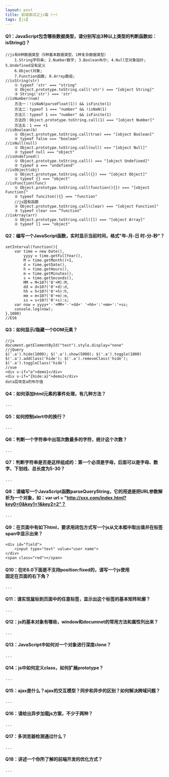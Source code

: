 ```yaml
---
layout: post
title: 前端面试之js篇（一）
tags: [js]
---
```


#### Q1：JavaScript包含哪些数据类型，请分别写出3种以上类型的判断函数如：isString()？
	//js有6种数据类型（5种基本数据类型、1种复杂数据类型）
		1.String字符串; 2.Number数字; 3.Boolean布尔; 4.Null空对象指针; 5.Undefined没有定义
		6.Object对象; 
		7.Function函数; 8.Array数组;
	//isString(str)
		① typeof 'str' === "string"
		② Object.prototype.toString.call('str') === "[object String]"
		③ String('str') === 'str'
	//isNumber(num)
		方法一：!isNaN(parseFloat(1)) && isFinite(1)
		方法二：typeof 1 === "number" && !isNaN(1)
		方法三：typeof 1 === "number" && isFinite(1)
		方法四：Object.prototype.toString.call(1) === "[object Number]"
		方法五：1 === +1
	//isBoolean(b)
		① Object.prototype.toString.call(true) === "[object Boolean]"
		② typeof false === "boolean"
	//isNull(null)
		① Object.prototype.toString.call(null) === "[object Null]"
		② typeof null === "object"
	//isUndefined()
		① Object.prototype.toString.call() === "[object Undefined]"
		② typeof a === "undefiend"
	//isObject(obj)
		① Object.prototype.toString.call({}) === "[object Object]"
		② typeof {} === "object"
	//isFunction(func)
	 	① Object.prototype.toString.call(function(){}) === "[object Function]"
	 	② typeof funciton(){} === "function"
	 	//js固有函数
	 	③ Object.prototype.toString.call(clear) === "[object Function]"
	 	③ typeof clear === ”function“
	//isArray(arr)
		① Object.prototype.toString.call([]) === "[object Array]"
		② typeof [] === "object"

#### Q2：编写一个JavaScript函数，实时显示当前时间，格式"年-月-日 时-分-秒"？
	setInterval(function(){
		var time = new Date(),
			yyyy = time.getFullYear(),
			M = time.getMonth()+1,
			d = time.getDate(),
			h = time.getHours(),
			m = time.getMinutes(),
			s = time.getSeconds(),
			MM = M<10?('0'+M):M,
			dd = d<10?('0'+d):d,
			hh = h<10?('0'+h):h,
			mm = m<10?('0'+m):m,
			ss = s<10?('0'+s):s;
		var now = yyyy+'-'+MM+'-'+dd+' '+hh+':'+mm+':'+ss;
		console.log(now);
	},1000)
	//ES6

#### Q3：如何显示/隐藏一个DOM元素？
	//js
	document.getElementById("text").style.display="none"
	//jQuery
	$('.a').hide(1000); $('.a').show(5000); $('.a').toggle(1000)
	$('.a').addClass('hide'); $('.a').removeClass('hide'); $('.a').toggleClass('hide')
	//vue
	<div v-if="a">demo1</div>
	<div v-if="{hide:a}">demo2</div>
	data层改变a的布尔值

#### Q4：如何添加html元素的事件处理，有几种方法？
	...

#### Q5：如何控制alert中的换行？
	...

#### Q6：判断一个字符串中出现次数最多的字符，统计这个次数？
	...

#### Q7：判断字符串是否是这样组成的：第一个必须是字母，后面可以是字母、数字、下划线、总长度为5-30？
	...

#### Q8：请编写一个JavaScript函数parseQueryString，它的用途是把URL参数解析为一个对象，如：var url = "http://xxx.com/index.html?key0=0&key1=1&key2=2"？
	...

#### Q9：在页面中有如下html，要求用闭包方式写一个js从文本框中取出值并在标签span中显示出来？
	<div id="field">
		<input type="text" value="user name">			
	</div>
	<span class="red"></span>
							

#### Q10：在IE6.0下面是不支持position:fixed的，请写一个js使用<div id="box"></div>固定在页面的右下角？
	...

#### Q11：请实现鼠标到页面中的任意标签，显示出这个标签的基本矩阵轮廓？
	...

#### Q12：js的基本对象有哪些，window和documnet的常用方法和属性列出来？
	...

#### Q13：JavaScript中如何对一个对象进行深度clone？
	...

#### Q14：js中如何定义class，如何扩展prototype？
	...

#### Q15：ajax是什么？ajax的交互模型？同步和异步的区别？如何解决跨域问题？
	...

#### Q16：请给出异步加载js方案，不少于两种？
	...

#### Q17：多浏览器检测通过什么？
	...

#### Q18：讲述一个你所了解的前端开发的优化方式？
	...







